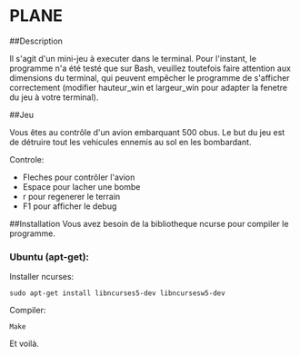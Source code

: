 # PLANE
##Description

Il s'agit d'un mini-jeu à executer dans le terminal.
Pour l'instant, le programme n'a été testé que sur Bash, veuillez toutefois faire attention aux dimensions du terminal, qui peuvent empêcher le programme de s'afficher correctement (modifier hauteur_win  et largeur_win pour adapter la fenetre du jeu à votre terminal).

##Jeu

Vous êtes au contrôle d'un avion embarquant 500 obus. Le but du jeu est de détruire tout les vehicules ennemis au sol en les bombardant.

Controle:
- Fleches pour contrôler l'avion
- Espace pour lacher une bombe
- r pour regenerer le terrain
- F1 pour afficher le debug

##Installation
Vous avez besoin de la bibliotheque ncurse pour compiler le programme.
### Ubuntu (apt-get):
Installer ncurses:
```
sudo apt-get install libncurses5-dev libncursesw5-dev
```
Compiler:
```
Make
```
Et voilà.

